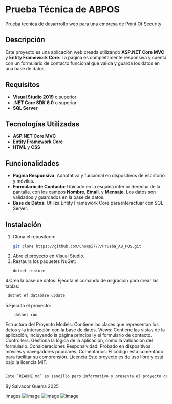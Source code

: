# Prueba Técnica de ABPOS 
Prueba tecnica de desarrrollo web para una empresa de Point Of Security

## Descripción
Este proyecto es una aplicación web creada utilizando **ASP.NET Core MVC** y **Entity Framework Core**. La página es completamente responsiva y cuenta con un formulario de contacto funcional que valida y guarda los datos en una base de datos.

## Requisitos
- **Visual Studio 2019** o superior
- **.NET Core SDK 6.0** o superior
- **SQL Server**

## Tecnologías Utilizadas
- **ASP.NET Core MVC**
- **Entity Framework Core**
- **HTML** y **CSS**

## Funcionalidades
- **Página Responsiva**: Adaptativa y funcional en dispositivos de escritorio y móviles.
- **Formulario de Contacto**: Ubicado en la esquina inferior derecha de la pantalla, con los campos **Nombre**, **Email**, y **Mensaje**. Los datos son validados y guardados en la base de datos.
- **Base de Datos**: Utiliza Entity Framework Core para interactuar con SQL Server.

## Instalación
1. Clona el repositorio:
   ```bash
   git clone https://github.com/Chompi777/Prueba_AB_POS.git
2. Abre el proyecto en Visual Studio.
3. Restaura los paquetes NuGet:
   ```bash
   dotnet restore
4.Crea la base de datos: Ejecuta el comando de migración para crear las tablas:
  ```bash
   dotnet ef database update
```
5.Ejecuta el proyecto:

        dotnet run

Estructura del Proyecto
Models: Contiene las clases que representan los datos y la interacción con la base de datos.
Views: Contiene las vistas de la aplicación, incluyendo la página principal y el formulario de contacto.
Controllers: Gestiona la lógica de la aplicación, como la validación del formulario.
Consideraciones
Responsividad: Probado en dispositivos móviles y navegadores populares.
Comentarios: El código está comentado para facilitar su comprensión.
Licencia
Este proyecto es de uso libre y está bajo la licencia MIT.

```bash

Este `README.md` es sencillo pero informativo y presenta el proyecto de una manera clara y profesional. Puedes personalizarlo más dependiendo de la información adicional que desees agregar.

```
By Salvador Guerra 2025

Images
![image](https://github.com/user-attachments/assets/1331fe91-f7c1-4fb1-abe6-21ea9e7057e6)
![image](https://github.com/user-attachments/assets/bdd3305f-86e1-44a0-9a4f-49e1cd023676)
![image](https://github.com/user-attachments/assets/bfebed39-760f-44f1-96a7-d1804471fd6c)

